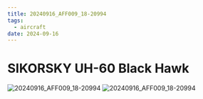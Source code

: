 ```yaml
---
title: 20240916_AFF009_18-20994
tags:
  - aircraft
date: 2024-09-16
---
```


# SIKORSKY UH-60 Black Hawk

![20240916_AFF009_18-20994](/aircraft/20240916_AFF009_18-20994_0.jpg)
![20240916_AFF009_18-20994](/aircraft/20240916_AFF009_18-20994_1.jpg)